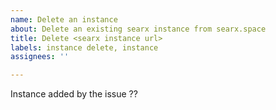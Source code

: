 ```yaml
---
name: Delete an instance
about: Delete an existing searx instance from searx.space
title: Delete <searx instance url>
labels: instance delete, instance
assignees: ''

---
```


<!--
Replace <searx instance url> by the searx instance URL.
Replace the ?? below.
-->

Instance added by the issue ??
